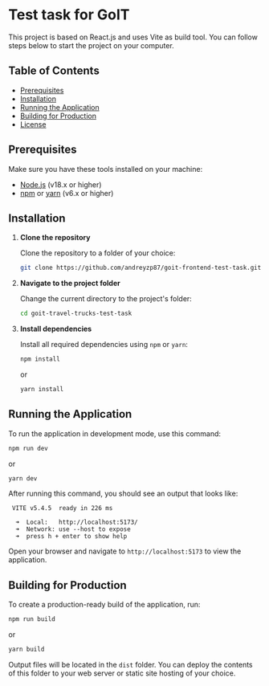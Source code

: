 # Test task for GoIT

This project is based on React.js and uses Vite as build tool.
You can follow steps below to start the project on your computer.

## Table of Contents

- [Prerequisites](#prerequisites)
- [Installation](#installation)
- [Running the Application](#running-the-application)
- [Building for Production](#building-for-production)
- [License](#license)

## Prerequisites

Make sure you have these tools installed on your machine:

- [Node.js](https://nodejs.org/) (v18.x or higher)
- [npm](https://www.npmjs.com/) or [yarn](https://yarnpkg.com/) (v6.x or higher)

## Installation

1. **Clone the repository**

   Clone the repository to a folder of your choice:

   ```bash
   git clone https://github.com/andreyzp87/goit-frontend-test-task.git
   ```

2. **Navigate to the project folder**

   Change the current directory to the project's folder:

   ```bash
   cd goit-travel-trucks-test-task
   ```

3. **Install dependencies**

   Install all required dependencies using `npm` or `yarn`:

   ```bash
   npm install
   ```

   or

   ```bash
   yarn install
   ```

## Running the Application

To run the application in development mode, use this command:

```bash
npm run dev
```

or

```bash
yarn dev
```

After running this command, you should see an output that looks like:

```
 VITE v5.4.5  ready in 226 ms

  ➜  Local:   http://localhost:5173/
  ➜  Network: use --host to expose
  ➜  press h + enter to show help
```

Open your browser and navigate to `http://localhost:5173` to view the application.

## Building for Production

To create a production-ready build of the application, run:

```bash
npm run build
```

or

```bash
yarn build
```

Output files will be located in the `dist` folder. You can deploy the contents of this folder to your web server or static site hosting of your choice.